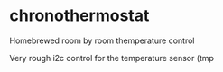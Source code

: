 # chronothermostat
Homebrewed room by room themperature control

Very rough i2c control for the temperature sensor (tmp
